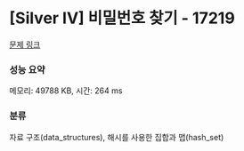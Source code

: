 # [Silver IV] 비밀번호 찾기 - 17219 

[문제 링크](https://www.acmicpc.net/problem/17219) 

### 성능 요약

메모리: 49788 KB, 시간: 264 ms

### 분류

자료 구조(data_structures), 해시를 사용한 집합과 맵(hash_set)

